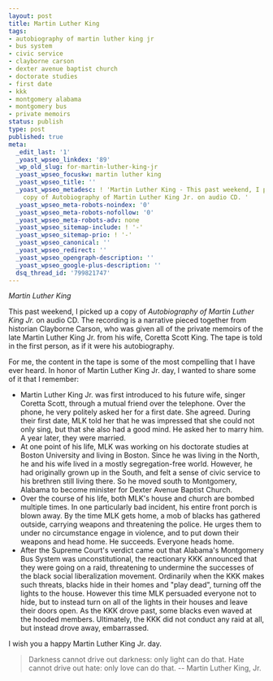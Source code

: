 ```yaml
---
layout: post
title: Martin Luther King
tags:
- autobiography of martin luther king jr
- bus system
- civic service
- clayborne carson
- dexter avenue baptist church
- doctorate studies
- first date
- kkk
- montgomery alabama
- montgomery bus
- private memoirs
status: publish
type: post
published: true
meta:
  _edit_last: '1'
  _yoast_wpseo_linkdex: '89'
  _wp_old_slug: for-martin-luther-king-jr
  _yoast_wpseo_focuskw: martin luther king
  _yoast_wpseo_title: ''
  _yoast_wpseo_metadesc: ! 'Martin Luther King - This past weekend, I picked up a
    copy of Autobiography of Martin Luther King Jr. on audio CD. '
  _yoast_wpseo_meta-robots-noindex: '0'
  _yoast_wpseo_meta-robots-nofollow: '0'
  _yoast_wpseo_meta-robots-adv: none
  _yoast_wpseo_sitemap-include: ! '-'
  _yoast_wpseo_sitemap-prio: ! '-'
  _yoast_wpseo_canonical: ''
  _yoast_wpseo_redirect: ''
  _yoast_wpseo_opengraph-description: ''
  _yoast_wpseo_google-plus-description: ''
  dsq_thread_id: '799821747'
---
```

<em>Martin Luther King</em>

This past weekend, I picked up a copy of <em>Autobiography of Martin Luther King Jr.</em> on audio CD. The recording is a narrative pieced together from historian Clayborne Carson, who was given all of the private memoirs of the late Martin Luther King Jr. from his wife, Coretta Scott King. The tape is told in the first person, as if it were his autobiography.

For me, the content in the tape is some of the most compelling that I have ever heard. In honor of Martin Luther King Jr. day, I wanted to share some of it that I remember:
<ul>
	<li>Martin Luther King Jr. was first introduced to his future wife, singer Coretta Scott, through a mutual friend over the telephone. Over the phone, he very politely asked her for a first date. She agreed. During their first date, MLK told her that he was impressed that she could not only sing, but that she also had a good mind. He asked her to marry him. A year later, they were married.</li>
	<li>At one point of his life, MLK was working on his doctorate studies at Boston University and living in Boston. Since he was living in the North, he and his wife lived in a mostly segregation-free world. However, he had originally grown up in the South, and felt a sense of civic service to his brethren still living there. So he moved south to Montgomery, Alabama to become minister for Dexter Avenue Baptist Church.</li>
	<li>Over the course of his life, both MLK's house and church are bombed multiple times. In one particularly bad incident, his entire front porch is blown away. By the time MLK gets home, a mob of blacks has gathered outside, carrying weapons and threatening the police. He urges them to under no circumstance engage in violence, and to put down their weapons and head home. He succeeds. Everyone heads home.</li>
	<li>After the Supreme Court's verdict came out that Alabama's Montgomery Bus System was unconstitutional, the reactionary KKK announced that they were going on a raid, threatening to undermine the successes of the black social liberalization movement. Ordinarily when the KKK makes such threats, blacks hide in their homes and "play dead", turning off the lights to the house. However this time MLK persuaded everyone not to hide, but to instead turn on all of the lights in their houses and leave their doors open. As the KKK drove past, some blacks even waved at the hooded members. Ultimately, the KKK did not conduct any raid at all, but instead drove away, embarrassed.</li>
</ul>
I wish you a happy Martin Luther King Jr. day.

> Darkness cannot drive out darkness: only light can do that. Hate cannot drive out hate: only love can do that.
> -- Martin Luther King, Jr.
